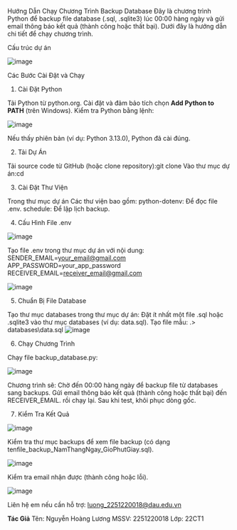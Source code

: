 Hướng Dẫn Chạy Chương Trình Backup Database
Đây là chương trình Python để backup file database (.sql, .sqlite3) lúc 00:00 hàng ngày và gửi email thông báo kết quả (thành công hoặc thất bại). Dưới đây là hướng dẫn chi tiết để chạy chương trình.

Cấu trúc dự án

![image](https://github.com/user-attachments/assets/234297b3-dacf-4866-a90d-3735d3706c0a)

Các Bước Cài Đặt và Chạy
1. Cài Đặt Python

Tải Python từ python.org.
Cài đặt và đảm bảo tích chọn **Add Python to PATH** (trên Windows).
Kiểm tra Python bằng lệnh:

![image](https://github.com/user-attachments/assets/5a3936e7-ea75-4e79-a76f-1067fab99f88)

Nếu thấy phiên bản (ví dụ: Python 3.13.0), Python đã cài đúng.

2. Tải Dự Án

Tải source code từ GitHub (hoặc clone repository):git clone <link-repo-cua-ban>
Vào thư mục dự án:cd <ten-thu-muc>

3. Cài Đặt Thư Viện

Trong thư mục dự án
Các thư viện bao gồm:
python-dotenv: Để đọc file .env.
schedule: Để lập lịch backup.

4. Cấu Hình File .env
   
![image](https://github.com/user-attachments/assets/bfcd9a0f-6b0a-4d9c-9c59-902a7343f532)

Tạo file .env trong thư mục dự án với nội dung:
SENDER_EMAIL=your_email@gmail.com
APP_PASSWORD=your_app_password
RECEIVER_EMAIL=receiver_email@gmail.com

![image](https://github.com/user-attachments/assets/9c9b1d51-8266-4adf-ae57-068d98529f1b)

5. Chuẩn Bị File Database

Tạo thư mục databases trong thư mục dự án:
Đặt ít nhất một file .sql hoặc .sqlite3 vào thư mục databases (ví dụ: data.sql).
Tạo file mẫu: .> databases\data.sql
![image](https://github.com/user-attachments/assets/97803be3-3a9e-46de-9e10-5df1c794b02a)


6. Chạy Chương Trình

Chạy file backup_database.py:

![image](https://github.com/user-attachments/assets/c66622f0-ea57-46f3-8b46-c791eab8e17f)

Chương trình sẽ:
Chờ đến 00:00 hàng ngày để backup file từ databases sang backups.
Gửi email thông báo kết quả (thành công hoặc thất bại) đến RECEIVER_EMAIL.
rồi chạy lại. Sau khi test, khôi phục dòng gốc.

7. Kiểm Tra Kết Quả

![image](https://github.com/user-attachments/assets/2ed2f45d-32e2-4ff6-bb01-692be88a5409)

Kiểm tra thư mục backups để xem file backup (có dạng tenfile_backup_NamThangNgay_GioPhutGiay.sql).

![image](https://github.com/user-attachments/assets/740f0a83-1efb-4d0d-a84d-a79934f9b2e4)

Kiểm tra email nhận được (thành công hoặc lỗi).

![image](https://github.com/user-attachments/assets/f600b450-06e9-48da-ac30-94252868f592)



Liên hệ em nếu cần hỗ trợ: luong_2251220018@dau.edu.vn

**Tác Giả**
Tên: Nguyễn Hoàng Lương
MSSV: 2251220018
Lớp: 22CT1


